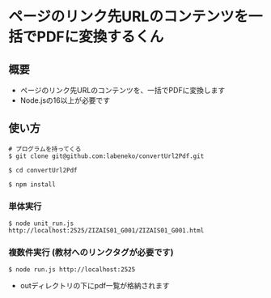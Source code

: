 # ページのリンク先URLのコンテンツを一括でPDFに変換するくん

## 概要

- ページのリンク先URLのコンテンツを、一括でPDFに変換します
- Node.jsの16以上が必要です

## 使い方

```
# プログラムを持ってくる
$ git clone git@github.com:labeneko/convertUrl2Pdf.git

$ cd convertUrl2Pdf

$ npm install
```
### 単体実行

```
$ node unit_run.js http://localhost:2525/ZIZAIS01_G001/ZIZAIS01_G001.html
```


### 複数件実行 (教材へのリンクタグが必要です)

```
$ node run.js http://localhost:2525
```

- outディレクトリの下にpdf一覧が格納されます